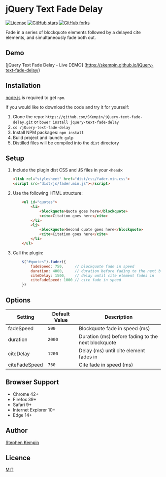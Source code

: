 # jQuery Text Fade Delay

[![License](https://img.shields.io/badge/license-MIT-blue.svg?style=flat-square)](https://github.com/SKempin/jQuery-text-fade-delay/blob/master/LICENSE)
[![GitHub stars](https://img.shields.io/github/stars/SKempin/jQuery-text-fade-delay.svg?style=flat-square)](https://github.com/SKempin/jQuery-text-fade-delay/stargazers)
[![GitHub forks](https://img.shields.io/github/forks/SKempin/jQuery-text-fade-delay.svg?style=flat-square)](https://github.com/SKempin/jQuery-text-fade-delay/network)


Fade in a series of blockquote elements followed by a delayed cite elements, and simultaneously fade both out.

## Demo
[jQuery Text Fade Delay - Live DEMO] (https://skempin.github.io/jQuery-text-fade-delay/)


## Installation
[node.js](http://nodejs.org/download/) is required to get ``npm``.

If you would like to download the code and try it for yourself:

1. Clone the repo: `https://github.com/SKempin/jQuery-text-fade-delay.git` or `bower install jquery-text-fade-delay`
2. `cd /jQuery-text-fade-delay`
2. Install NPM packages: `npm install`
3. Build project and launch: `gulp`
4. Distilled files will be compiled into the `dist` directory


## Setup

1. Include the plugin dist CSS and JS files in your `<head>`:

	```html
	<link rel="stylesheet" href="dist/css/fader.min.css">
	<script src="dist/js/fader.min.js"></script>
	```

2. Use the following HTML structure:

    ```html
        <ul id="quotes">
            <li>
                <blockquote>Quote goes here</blockquote>
                <cite>Citation goes here</cite>
            </li>
            <li>
                <blockquote>Second quote goes here</blockquote>
                <cite>Citation goes here</cite>
            </li>
        </ul>
    ```

3. Call the plugin:

    ```javascript
        $("#quotes").fader({
    	    fadeSpeed: 750,     // blockquote fade in speed
            duration: 4000,     // duration before fading to the next blockquote
            citeDelay: 1500,    // delay until cite element fades in
            citeFadeSpeed: 1000 // cite fade in speed
    	})

    ```

## Options

Setting | Default Value | Description |
------------ | ------------ |------------ |
fadeSpeed | `500` | Blockquote fade in speed (ms)
duration | `2000` | Duration (ms) before fading to the next blockquote
citeDelay | `1200` | Delay (ms) until cite element fades in
citeFadeSpeed | `750` | Cite fade in speed (ms)


## Browser Support

- Chrome 42+
- Firefox 39+
- Safari 9+
- Internet Explorer 10+
- Edge 14+



## Author
[Stephen Kempin](http://www.stephenkempin.co.uk)

## Licence
[MIT](https://github.com/SKempin/jQuery-text-fade-delay/blob/master/LICENSE)
